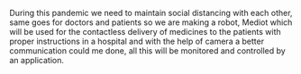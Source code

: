 During this pandemic we need to maintain social distancing with each other, same goes for doctors
and patients so we are making a robot, Mediot which will be used for the contactless delivery of
medicines to the patients with proper instructions in a hospital and with the help of camera a better
communication could me done, all this will be monitored and controlled by an application.
